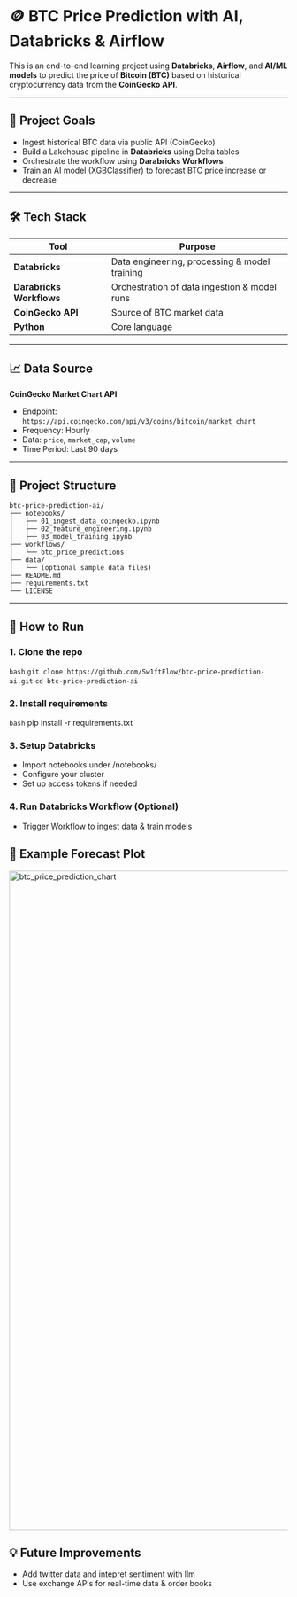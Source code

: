 # 🪙 BTC Price Prediction with AI, Databricks & Airflow

This is an end-to-end learning project using **Databricks**, **Airflow**, and **AI/ML models** to predict the price of **Bitcoin (BTC)** based on historical cryptocurrency data from the **CoinGecko API**.

---

## 📌 Project Goals

- Ingest historical BTC data via public API (CoinGecko)
- Build a Lakehouse pipeline in **Databricks** using Delta tables
- Orchestrate the workflow using **Darabricks Workflows**
- Train an AI model (XGBClassifier) to forecast BTC price increase or decrease

---

## 🛠️ Tech Stack

| Tool | Purpose |
|------|---------|
| **Databricks** | Data engineering, processing & model training |
| **Darabricks Workflows** | Orchestration of data ingestion & model runs |
| **CoinGecko API** | Source of BTC market data |
| **Python** | Core language |

---

## 📈 Data Source

**CoinGecko Market Chart API**

- Endpoint: `https://api.coingecko.com/api/v3/coins/bitcoin/market_chart`
- Frequency: Hourly
- Data: `price`, `market_cap`, `volume`
- Time Period: Last 90 days

---

## 📂 Project Structure

```text
btc-price-prediction-ai/
├── notebooks/
│   ├── 01_ingest_data_coingecko.ipynb
│   ├── 02_feature_engineering.ipynb
│   ├── 03_model_training.ipynb
├── workflows/
│   └── btc_price_predictions
├── data/
│   └── (optional sample data files)
├── README.md
├── requirements.txt
└── LICENSE
```

---

## 🚀 How to Run

### 1. Clone the repo

```bash```
```git clone https://github.com/Sw1ftFlow/btc-price-prediction-ai.git```
```cd btc-price-prediction-ai```
### 2. Install requirements
```bash```
pip install -r requirements.txt
### 3. Setup Databricks
- Import notebooks under /notebooks/
- Configure your cluster
- Set up access tokens if needed

### 4. Run Databricks Workflow (Optional)
- Trigger Workflow to ingest data & train models

## 🔮 Example Forecast Plot
<img width="1190" alt="btc_price_prediction_chart" src="https://github.com/user-attachments/assets/f6f3960c-f09c-4c34-8557-781479e3f7b8" />


## 💡 Future Improvements
- Add twitter data and intepret sentiment with llm
- Use exchange APIs for real-time data & order books



